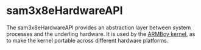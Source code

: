 # sam3x8eHardwareAPI
The sam3x8eHardwareAPI provides an abstraction layer between system processes and the underling hardware. It is used by the
[ARMBoy kernel](https://github.com/CanadianCommander/armboy-kernel), as to make the kernel portable across different hardware 
platforms. 
